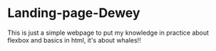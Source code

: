 # Landing-page-Dewey
This is just a simple webpage to put my knowledge in practice about flexbox and basics in html, it's about whales!!